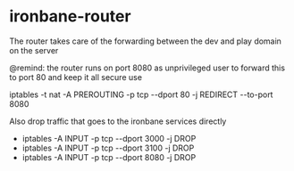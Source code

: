 ironbane-router
===============
The router takes care of the forwarding between the dev and play domain on the server

@remind: the router runs on port 8080 as unprivileged user
to forward this to port 80 and keep it all secure use

iptables -t nat -A PREROUTING -p tcp --dport 80 -j REDIRECT --to-port 8080

Also drop traffic that goes to the ironbane services directly

* iptables -A INPUT -p tcp --dport 3000 -j DROP
* iptables -A INPUT -p tcp --dport 3100 -j DROP
* iptables -A INPUT -p tcp --dport 8080 -j DROP

